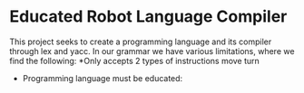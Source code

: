 # Educated Robot Language Compiler
This project seeks to create a programming language and its compiler through lex and yacc.
In our grammar we have various limitations, where we find the following:
*Only accepts 2 types of instructions
move
turn

* Programming language must be educated:
